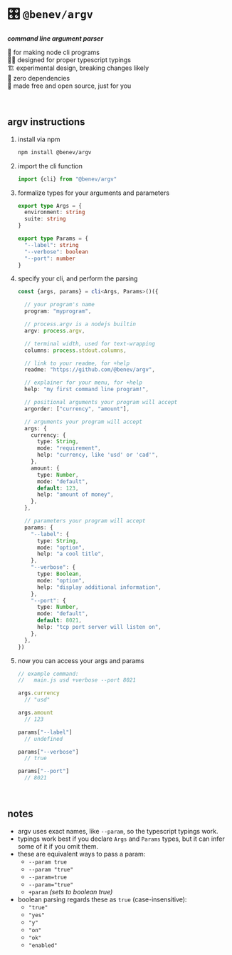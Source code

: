 
# 🎛️ `@benev/argv`

***command line argument parser***

🤖 for making node cli programs  
🕵️‍♂️ designed for proper typescript typings  
🏗️ experimental design, breaking changes likely  
🧼 zero dependencies  
💖 made free and open source, just for you  

<br/>

## argv instructions

1. install via npm
    ```sh
    npm install @benev/argv
    ```
1. import the cli function
    ```ts
    import {cli} from "@benev/argv"
    ```
1. formalize types for your arguments and parameters
    ```ts
    export type Args = {
      environment: string
      suite: string
    }

    export type Params = {
      "--label": string
      "--verbose": boolean
      "--port": number
    }
    ```
1. specify your cli, and perform the parsing
    ```ts
    const {args, params} = cli<Args, Params>()({

      // your program's name
      program: "myprogram",

      // process.argv is a nodejs builtin
      argv: process.argv,

      // terminal width, used for text-wrapping
      columns: process.stdout.columns,

      // link to your readme, for +help
      readme: "https://github.com/@benev/argv",

      // explainer for your menu, for +help
      help: "my first command line program!",

      // positional arguments your program will accept
      argorder: ["currency", "amount"],

      // arguments your program will accept
      args: {
        currency: {
          type: String,
          mode: "requirement",
          help: "currency, like 'usd' or 'cad'",
        },
        amount: {
          type: Number,
          mode: "default",
          default: 123,
          help: "amount of money",
        },
      },

      // parameters your program will accept
      params: {
        "--label": {
          type: String,
          mode: "option",
          help: "a cool title",
        },
        "--verbose": {
          type: Boolean,
          mode: "option",
          help: "display additional information",
        },
        "--port": {
          type: Number,
          mode: "default",
          default: 8021,
          help: "tcp port server will listen on",
        },
      },
    })
    ```
1. now you can access your args and params
    ```js
    // example command:
    //   main.js usd +verbose --port 8021

    args.currency
      // "usd"

    args.amount
      // 123

    params["--label"]
      // undefined

    params["--verbose"]
      // true

    params["--port"]
      // 8021
    ```

<br/>

## notes

- argv uses exact names, like `--param`, so the typescript typings work.
- typings work best if you declare `Args` and `Params` types, but it can infer some of it if you omit them.
- these are equivalent ways to pass a param:
  - `--param true`
  - `--param "true"`
  - `--param=true`
  - `--param="true"`
  - `+param` *(sets to boolean true)*
- boolean parsing regards these as `true` (case-insensitive):
  - `"true"`
  - `"yes"`
  - `"y"`
  - `"on"`
  - `"ok"`
  - `"enabled"`

